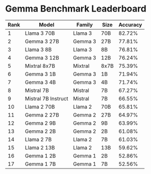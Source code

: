 # Gemma Benchmark Leaderboard

| Rank | Model | Family | Size | Accuracy |
|------|-------|--------|------|----------|
| 1 | Llama 3 70B | Llama 3 | 70B | 82.72% |
| 2 | Gemma 3 27B | Gemma 3 | 27B | 77.81% |
| 3 | Llama 3 8B | Llama 3 | 8B | 76.81% |
| 4 | Gemma 3 12B | Gemma 3 | 12B | 76.24% |
| 5 | Mixtral 8x7B | Mixtral | 8x7B | 75.39% |
| 6 | Gemma 3 1B | Gemma 3 | 1B | 71.94% |
| 7 | Gemma 3 4B | Gemma 3 | 4B | 71.74% |
| 8 | Mistral 7B | Mistral | 7B | 67.27% |
| 9 | Mistral 7B Instruct | Mistral | 7B | 66.55% |
| 10 | Llama 2 70B | Llama 2 | 70B | 65.81% |
| 11 | Gemma 2 27B | Gemma 2 | 27B | 64.97% |
| 12 | Gemma 2 9B | Gemma 2 | 9B | 63.99% |
| 13 | Gemma 2 2B | Gemma 2 | 2B | 61.08% |
| 14 | Llama 2 7B | Llama 2 | 7B | 61.03% |
| 15 | Llama 2 13B | Llama 2 | 13B | 59.62% |
| 16 | Gemma 1 2B | Gemma 1 | 2B | 52.86% |
| 17 | Gemma 1 7B | Gemma 1 | 7B | 52.56% |
